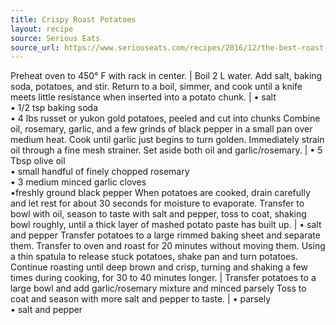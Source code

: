 ```yaml
---
title: Crispy Roast Potatoes
layout: recipe
source: Serious Eats
source_url: https://www.seriouseats.com/recipes/2016/12/the-best-roast-potatoes-ever-recipe.html
---
```


Preheat oven to 450° F with rack in center. |
Boil 2 L water. Add salt, baking soda, potatoes, and stir. Return to a boil, simmer, and cook until a knife meets little resistance when inserted into a potato chunk. | &bull; salt <br> &bull; 1/2 tsp baking soda <br> &bull; 4 lbs russet or yukon gold potatoes, peeled and cut into chunks
Combine oil, rosemary, garlic, and a few grinds of black pepper in a small pan over medium heat. Cook until garlic just begins to turn golden. Immediately strain oil through a fine mesh strainer. Set aside both oil and garlic/rosemary. | &bull; 5 Tbsp olive oil <br> &bull; small handful of finely chopped rosemary <br> &bull; 3 medium minced garlic cloves <br> &bull;freshly ground black pepper
When potatoes are cooked, drain carefully and let rest for about 30 seconds for moisture to evaporate. Transfer to bowl with oil, season to taste with salt and pepper, toss to coat, shaking bowl roughly, until a thick layer of mashed potato paste has built up. | &bull; salt and pepper
Transfer potatoes to a large rimmed baking sheet and separate them. Transfer to oven and roast for 20 minutes without moving them. Using a thin spatula to release stuck potatoes, shake pan and turn potatoes. Continue roasting until deep brown and crisp, turning and shaking a few times during cooking, for 30 to 40 minutes longer. |
Transfer potatoes to a large bowl and add garlic/rosemary mixture and minced parsely Toss to coat and season with more salt and pepper to taste. | &bull; parsely <br> &bull; salt and pepper
